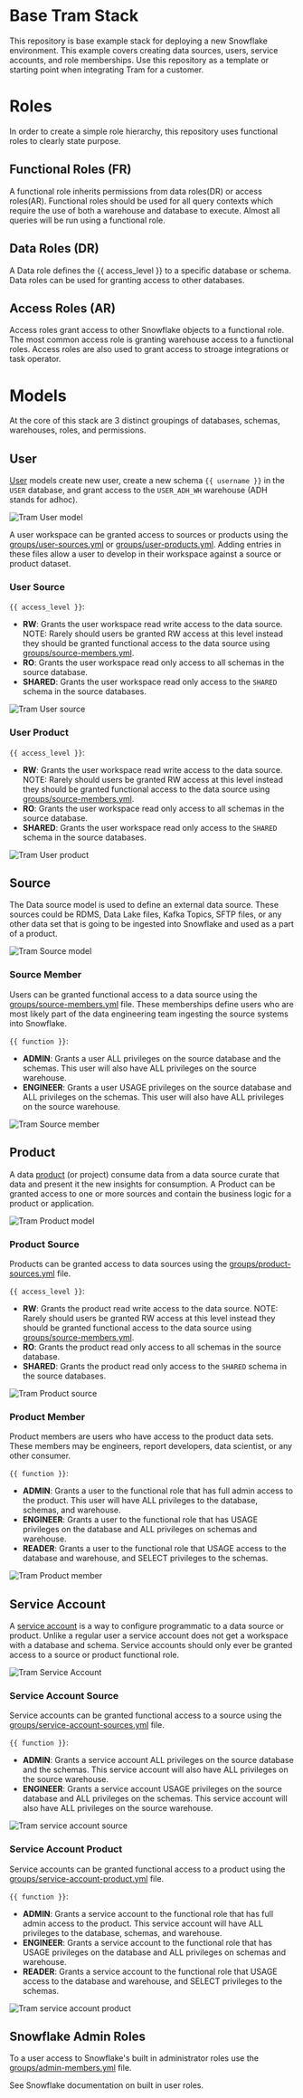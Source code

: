 # Base Tram Stack

This repository is base example stack for deploying a new Snowflake environment.  This example covers creating data sources, users, service accounts, and role memberships.  Use this repository as a template or starting point when integrating Tram for a customer.

# Roles
In order to create a simple role hierarchy, this repository uses functional roles to clearly state purpose.

## Functional Roles (FR)
A functional role inherits permissions from data roles(DR) or access roles(AR).  Functional roles should be used for all query contexts which require the use of both a warehouse and database to execute.  Almost all queries will be run using a functional role.

## Data Roles (DR)
A Data role defines the {{ access_level }} to a specific database or schema.  Data roles can be used for granting access to other databases.

## Access Roles (AR)
Access roles grant access to other Snowflake objects to a functional role.  The most common access role is granting warehouse access to a functional roles.  Access roles are also used to grant access to stroage integrations or task operator.


# Models
At the core of this stack are 3 distinct groupings of databases, schemas, warehouses, roles, and permissions.

## User
[User](base-stack/models/user.yml) models create new user, create a new schema `{{ username }}` in the `USER` database, and grant access to the `USER_ADH_WH` warehouse (ADH stands for adhoc).

![Tram User model](base-stack/docs/images/phdata-tram-base-stack-user.png)

A user workspace can be granted access to sources or products using the [groups/user-sources.yml](base-stack/groups/users-sources.yml) or [groups/user-products.yml](base-stack/groups/user-products.yml).  Adding entries in these files allow a user to develop in their workspace against a source or product dataset.

### User Source
`{{ access_level }}`:

- **RW**: Grants the user workspace read write access to the data source.  NOTE: Rarely should users be granted RW access at this level instead they should be granted functional access to the data source using [groups/source-members.yml](base-stack/groups/source-members.yml).
- **RO**: Grants the user workspace read only access to all schemas in the source database.
- **SHARED**: Grants the user workspace read only access to the `SHARED` schema in the source databases.

![Tram User source](base-stack/docs/images/phdata-tram-base-stack-user-source.png)

### User Product
`{{ access_level }}`:

- **RW**: Grants the user workspace read write access to the data source.  NOTE: Rarely should users be granted RW access at this level instead they should be granted functional access to the data source using [groups/source-members.yml](base-stack/groups/source-members.yml).
- **RO**: Grants the user workspace read only access to all schemas in the source database.
- **SHARED**: Grants the user workspace read only access to the `SHARED` schema in the source databases.

![Tram User product](base-stack/docs/images/phdata-tram-base-stack-user-product.png)


## Source
The Data source model is used to define an external data source.  These sources could be RDMS, Data Lake files, Kafka Topics, SFTP files, or any other data set that is going to be ingested into Snowflake and used as a part of a product.

![Tram Source model](base-stack/docs/images/phdata-tram-base-stack-source.png)

### Source Member
Users can be granted functional access to a data source using the [groups/source-members.yml](base-stack/groups/source-members.yml) file.  These memberships define users who are most likely part of the data engineering team ingesting the source systems into Snowflake.

`{{ function }}`:

- **ADMIN**: Grants a user ALL privileges on the source database and the schemas.  This user will also have ALL privileges on the source warehouse.
- **ENGINEER**: Grants a user USAGE privileges on the source database and ALL privileges on the schemas.  This user will also have ALL privileges on the source warehouse.

![Tram Source member](base-stack/docs/images/phdata-tram-base-stack-source-member.png)

## Product
A data [product](base-stack/models/product.yml) (or project) consume data from a data source curate that data and present it the new insights for consumption.  A Product can be granted access to one or more sources and contain the business logic for a product or application.

![Tram Product model](base-stack/docs/images/phdata-tram-base-stack-product.png)

### Product Source
Products can be granted access to data sources using the [groups/product-sources.yml](base-stack/groups/product-sources.yml) file.

`{{ access_level }}`:

- **RW**: Grants the product read write access to the data source.  NOTE: Rarely should users be granted RW access at this level instead they should be granted functional access to the data source using [groups/source-members.yml](base-stack/groups/source-members.yml).
- **RO**: Grants the product read only access to all schemas in the source database.
- **SHARED**: Grants the product read only access to the `SHARED` schema in the source databases.

![Tram Product source](base-stack/docs/images/phdata-tram-base-stack-product-source.png)

### Product Member
Product members are users who have access to the product data sets.  These members may be engineers, report developers, data scientist, or any other consumer.

`{{ function }}`:

- **ADMIN**:  Grants a user to the functional role that has full admin access to the product.  This user will have ALL privileges to the database, schemas, and warehouse.
- **ENGINEER**: Grants a user to the functional role that has USAGE privileges on the database and ALL privileges on schemas and warehouse.
- **READER**: Grants a user to the functional role that USAGE access to the database and warehouse, and SELECT privileges to the schemas.

![Tram Product member](base-stack/docs/images/phdata-tram-base-stack-product-member.png)

## Service Account
A [service account](base-stack/models/service-account.yml) is a way to configure programmatic to a data source or product.  Unlike a regular user a service account does not get a workspace with a database and schema.  Service accounts should only ever be granted access to a source or product functional role.

![Tram Service Account](base-stack/docs/images/phdata-tram-base-stack-service-account.png)

### Service Account Source
Service accounts can be granted functional access to a source using the [groups/service-account-sources.yml](base-stack/groups/service-account-sources.yml) file.

`{{ function }}`:

- **ADMIN**: Grants a service account ALL privileges on the source database and the schemas.  This service account will also have ALL privileges on the source warehouse.
- **ENGINEER**: Grants a service account USAGE privileges on the source database and ALL privileges on the schemas.  This service account will also have ALL privileges on the source warehouse.

![Tram service account source](base-stack/docs/images/phdata-tram-base-stack-service-account-source.png)

### Service Account Product
Service accounts can be granted functional access to a product using the [groups/service-account-product.yml](base-stack/groups/service-account-product.yml) file.

`{{ function }}`:

- **ADMIN**:  Grants a service account to the functional role that has full admin access to the product.  This service account will have ALL privileges to the database, schemas, and warehouse.
- **ENGINEER**: Grants a service account to the functional role that has USAGE privileges on the database and ALL privileges on schemas and warehouse.
- **READER**: Grants a service account to the functional role that USAGE access to the database and warehouse, and SELECT privileges to the schemas.

![Tram service account product](base-stack/docs/images/phdata-tram-base-stack-service-account-product.png)

## Snowflake Admin Roles
To a user access to Snowflake's built in administrator roles use the [groups/admin-members.yml](base-stack/groups/admin-members.yml) file.

See Snowflake documentation on built in user roles.

